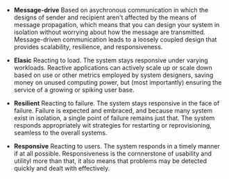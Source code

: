  * __Message-drive__ Based on asychronous communication in which the designs of sender and recipient aren't affected by the means of 
 message propagation, which means that you can design your system in isolation without worrying about how the message are transmitted. 
 Message-driven communication leads to a loosely coupled design that provides scalability, resilience, and responsiveness.
 
 * __Elasic__ Reacting to load. The system stays responsive under varying workloads. Reactive applications can actively scale up or scale 
 down based on use or other metrics employed by system designers, saving money on unused computing power, but (most importantly) ensuring
  the service of a growing or spiking user base.
  
 * __Resilient__ Reacting to failure. The system stays responsive in the face of failure. Failure is expected and embraced, and because
 many system exist in isolation, a single point of failure remains just that. The system responds appropriately wit strategies for 
 restarting or reprovisioning, seamless to the overall systems.
 
 * __Responsive__ Reacting to users. The system responds in a timely manner if at all possible. Responsiveness is the cornnerstone of
 usability and utilityl more than that, it also means that problems may be detected quickly and dealt with effectively.
 
